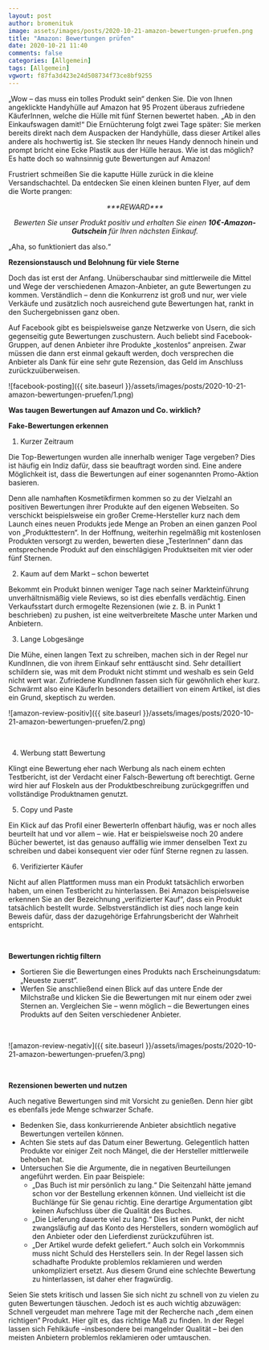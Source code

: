 ```yaml
---
layout: post
author: bromenituk
image: assets/images/posts/2020-10-21-amazon-bewertungen-pruefen.png
title: "Amazon: Bewertungen prüfen"
date: 2020-10-21 11:40
comments: false
categories: [Allgemein]
tags: [Allgemein]
vgwort: f87fa3d423e24d508734f73ce8bf9255
---
```

„Wow – das muss ein tolles Produkt sein“ denken Sie. Die von Ihnen angeklickte Handyhülle auf Amazon hat 95 Prozent überaus zufriedene KäuferInnen, welche die Hülle mit fünf Sternen bewertet haben. „Ab in den Einkaufswagen damit!“ Die Ernüchterung folgt zwei Tage später: Sie merken bereits direkt nach dem Auspacken der Handyhülle, dass dieser Artikel alles andere als hochwertig ist. Sie stecken Ihr neues Handy dennoch hinein und prompt bricht eine Ecke Plastik aus der Hülle heraus. Wie ist das möglich? Es hatte doch so wahnsinnig gute Bewertungen auf Amazon!


Frustriert schmeißen Sie die kaputte Hülle zurück in die kleine Versandschachtel. Da entdecken Sie einen kleinen bunten Flyer, auf dem die Worte prangen:

<!--end_excerpt-->

<p style="text-align: center;"><em>***REWARD*** </em></p>
<p style="text-align: center;"><em>Bewerten Sie unser Produkt positiv und erhalten Sie einen </em><em><strong>10€-Amazon-Gutschein</strong> für Ihren nächsten Einkauf.</em></p>
<p></p>
<p>„Aha, so funktioniert das also.“</p>
<p></p>
<p><strong>Rezensionstausch und Belohnung für viele Sterne</strong></p>
<p>Doch das ist erst der Anfang. Unüberschaubar sind mittlerweile die Mittel und Wege der verschiedenen Amazon-Anbieter, an gute Bewertungen zu kommen. Verständlich – denn die Konkurrenz ist groß und nur, wer viele Verkäufe und zusätzlich noch ausreichend gute Bewertungen hat, rankt in den Suchergebnissen ganz oben.</p>
<p>Auf Facebook gibt es beispielsweise ganze Netzwerke von Usern, die sich gegenseitig gute Bewertungen zuschustern. Auch beliebt sind Facebook-Gruppen, auf denen Anbieter ihre Produkte „kostenlos“ anpreisen. Zwar müssen die dann erst einmal gekauft werden, doch versprechen die Anbieter als Dank für eine sehr gute Rezension, das Geld im Anschluss zurückzuüberweisen.</p>

![facebook-posting]({{ site.baseurl }}/assets/images/posts/2020-10-21-amazon-bewertungen-pruefen/1.png)

<p><strong>Was taugen Bewertungen auf Amazon und Co. wirklich?</strong></p>

<p><strong>Fake-Bewertungen erkennen</strong></p>
<ol>
<li>Kurzer Zeitraum</li>
</ol>
<p>Die Top-Bewertungen wurden alle innerhalb weniger Tage vergeben? Dies ist häufig ein Indiz dafür, dass sie beauftragt worden sind. Eine andere Möglichkeit ist, dass die Bewertungen auf einer sogenannten Promo-Aktion basieren.</p>
<p>Denn alle namhaften Kosmetikfirmen kommen so zu der Vielzahl an positiven Bewertungen ihrer Produkte auf den eigenen Webseiten. So verschickt beispielsweise ein großer Creme-Hersteller kurz nach dem Launch eines neuen Produkts jede Menge an Proben an einen ganzen Pool von „Produkttestern“. In der Hoffnung, weiterhin regelmäßig mit kostenlosen Produkten versorgt zu werden, bewerten diese „TesterInnen“ dann das entsprechende Produkt auf den einschlägigen Produktseiten mit vier oder fünf Sternen.</p>
<ol start="2">
<li>Kaum auf dem Markt – schon bewertet</li>
</ol>
<p>Bekommt ein Produkt binnen weniger Tage nach seiner Markteinführung unverhältnismäßig viele Reviews, so ist dies ebenfalls verdächtig. Einen Verkaufsstart durch ermogelte Rezensionen (wie z.&nbsp;B. in Punkt 1 beschrieben) zu pushen, ist eine weitverbreitete Masche unter Marken und Anbietern.</p>
<ol start="3">
<li>Lange Lobgesänge</li>
</ol>
<p>Die Mühe, einen langen Text zu schreiben, machen sich in der Regel nur KundInnen, die von ihrem Einkauf sehr enttäuscht sind. Sehr detailliert schildern sie, was mit dem Produkt nicht stimmt und weshalb es sein Geld nicht wert war. Zufriedene KundInnen fassen sich für gewöhnlich eher kurz. Schwärmt also eine KäuferIn besonders detailliert von einem Artikel, ist dies ein Grund, skeptisch zu werden.</p>

![amazon-review-positiv]({{ site.baseurl }}/assets/images/posts/2020-10-21-amazon-bewertungen-pruefen/2.png)

<p>&nbsp;</p>
<ol start="4">
<li>Werbung statt Bewertung</li>
</ol>
<p>Klingt eine Bewertung eher nach Werbung als nach einem echten Testbericht, ist der Verdacht einer Falsch-Bewertung oft berechtigt. Gerne wird hier auf Floskeln aus der Produktbeschreibung zurückgegriffen und vollständige Produktnamen genutzt.</p>
<ol start="5">
<li>Copy und Paste</li>
</ol>
<p>Ein Klick auf das Profil einer BewerterIn offenbart häufig, was er noch alles beurteilt hat und vor allem – wie. Hat er beispielsweise noch 20 andere Bücher bewertet, ist das genauso auffällig wie immer denselben Text zu schreiben und dabei konsequent vier oder fünf Sterne regnen zu lassen.</p>
<ol start="6">
<li>Verifizierter Käufer</li>
</ol>
<p>Nicht auf allen Plattformen muss man ein Produkt tatsächlich erworben haben, um einen Testbericht zu hinterlassen. Bei Amazon beispielsweise erkennen Sie an der Bezeichnung „verifizierter Kauf“, dass ein Produkt tatsächlich bestellt wurde. Selbstverständlich ist dies noch lange kein Beweis dafür, dass der dazugehörige Erfahrungsbericht der Wahrheit entspricht.</p>
<p>&nbsp;</p>
<p><strong>Bewertungen richtig filtern</strong></p>
<ul>
<li>Sortieren Sie die Bewertungen eines Produkts nach Erscheinungsdatum: „Neueste zuerst“.</li>
<li>Werfen Sie anschließend einen Blick auf das untere Ende der Milchstraße und klicken Sie die Bewertungen mit nur einem oder zwei Sternen an. Vergleichen Sie – wenn möglich – die Bewertungen eines Produkts auf den Seiten verschiedener Anbieter.</li>
</ul>
<p>&nbsp;</p>

![amazon-review-negativ]({{ site.baseurl }}/assets/images/posts/2020-10-21-amazon-bewertungen-pruefen/3.png)

<p> </p>
<p><strong>Rezensionen bewerten und nutzen</strong></p>
<p>Auch negative Bewertungen sind mit Vorsicht zu genießen. Denn hier gibt es ebenfalls jede Menge schwarzer Schafe.</p>
<ul>
<li>Bedenken Sie, dass konkurrierende Anbieter absichtlich negative Bewertungen verteilen können.</li>
<li>Achten Sie stets auf das Datum einer Bewertung. Gelegentlich hatten Produkte vor einiger Zeit noch Mängel, die der Hersteller mittlerweile behoben hat.</li>
<li>Untersuchen Sie die Argumente, die in negativen Beurteilungen angeführt werden. Ein paar Beispiele:
<ul>
<li>„Das Buch ist mir persönlich zu lang.“ Die Seitenzahl hätte jemand schon vor der Bestellung erkennen können. Und vielleicht ist die Buchlänge für Sie genau richtig. Eine derartige Argumentation gibt keinen Aufschluss über die Qualität des Buches.</li>
<li>„Die Lieferung dauerte viel zu lang.“ Dies ist ein Punkt, der nicht zwangsläufig auf das Konto des Herstellers, sondern womöglich auf den Anbieter oder den Lieferdienst zurückzuführen ist.</li>
<li>„Der Artikel wurde defekt geliefert.“ Auch solch ein Vorkommnis muss nicht Schuld des Herstellers sein. In der Regel lassen sich schadhafte Produkte problemlos reklamieren und werden unkompliziert ersetzt. Aus diesem Grund eine schlechte Bewertung zu hinterlassen, ist daher eher fragwürdig.</li>
</ul>
</li>
</ul>
<p>Seien Sie stets kritisch und lassen Sie sich nicht zu schnell von zu vielen zu guten Bewertungen täuschen. Jedoch ist es auch wichtig abzuwägen: Schnell vergeudet man mehrere Tage mit der Recherche nach „dem einen richtigen“ Produkt. Hier gilt es, das richtige Maß zu finden. In der Regel lassen sich Fehlkäufe –insbesondere bei mangelnder Qualität – bei den meisten Anbietern problemlos reklamieren oder umtauschen.</p>
